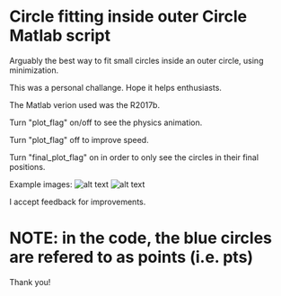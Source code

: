 # Circle fitting inside outer Circle Matlab script
Arguably the best way to fit small circles inside an outer circle, using minimization.

This was a personal challange. Hope it helps enthusiasts.

The Matlab verion used was the R2017b.

Turn "plot_flag" on/off to see the physics animation.

Turn "plot_flag" off to improve speed.

Turn "final_plot_flag" on in order to only see the circles in their final positions.

Example images:
![alt text](https://raw.githubusercontent.com/Pedroandlino/circle-fitting-inside-outer-circle-matlab-algorithm/edit/master/img1.png)
![alt text](https://raw.githubusercontent.com/Pedroandlino/circle-fitting-inside-outer-circle-matlab-algorithm/edit/master/img2.png)

I accept feedback for improvements.

# NOTE: in the code, the blue circles are refered to as points (i.e. pts)


Thank you!




